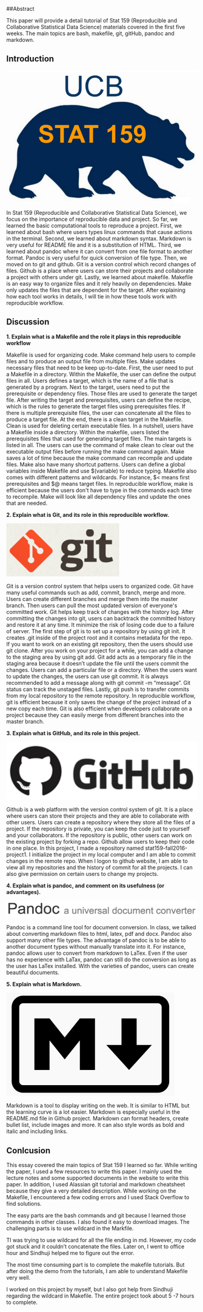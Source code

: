 ##Abstract

This paper will provide a detail tutorial of Stat 159 (Reproducible and Collaborative Statistical Data Science) materials covered in the first five weeks. The main topics are bash, makefile, git, gitHub, pandoc and markdown.

## Introduction 

![](../images/stat159-logo.png)

In Stat 159 (Reproducible and Collaborative Statistical Data Science), we focus on the importance of reproducible data and project. So far, we learned the basic computational tools to reproduce a project. First, we learned about bash where users types linux commands that cause actions in the terminal. Second, we learned about markdown syntax. Markdown is very useful for README file and it is a substitution of HTML. Third, we learned about pandoc where it can convert from one file format to another format. Pandoc is very useful for quick conversion of file type. Then, we moved on to git and github. Git is a version control which record changes of files. Github is a place where users can store their projects and collaborate a project with others under git. Lastly, we learned about makefile. Makefile is an easy way to organize files and it rely heavily on dependencies. Make only updates the files that are dependent for the target. After explaining how each tool works in details, I will tie in how these tools work with reproducible workflow. 

## Discussion

**1. Explain what is a Makefile and the role it plays in this reproducible workflow**

Makefile is used for organizing code. Make command help users to compile files and to produce an output file from multiple files. Make updates necessary files that need to be keep up-to-date. First, the user need to put a Makefile in a directory. Within the Makefile, the user can define the output files in all. Users defines a target, which is the name of a file that is generated by a program. Next to the target, users need to put the prerequisite or dependency files. Those files are used to generate the target file. After writing the target and prerequisites, users can define the recipe, which is the rules to generate the target files using prerequisites files. If there is multiple prerequisite files, the user can concatenate all the files to produce a target file. At the end, there is a clean target in the Makefile. Clean is used for deleting certain executable files. In a nutshell, users have a Makefile inside a directory. Within the makefile, users listed the prerequisites files that used for generating target files. The main targets is listed in all. The users can use the command of make clean to clear out the executable output files before running the make command again. Make saves a lot of time because the make command can recompile and update files. Make also have many shortcut patterns. Users can define a global variables inside Makefile and use $(variable) to reduce typing. Makefile also comes with different patterns and wildcards. For instance, $< means first prerequisites and $@ means target files. In reproducible workflow, make is efficient because the users don't have to type in the commands each time to recompile. Make will look like all dependency files and update the ones that are needed. 

**2. Explain what is Git, and its role in this reproducible workflow.**

![](../images/git-logo.png)

Git is a version control system that helps users to organized code. Git have many useful commands such as add, commit, branch, merge and more. Users can create different branches and merge them into the master branch. Then users can pull the most updated version of everyone's committed work. Git helps keep track of changes with the history log. After committing the changes into git, users can backtrack the committed history and restore it at any time. It minimize the risk of losing code due to a failure of server.
The first step of git is to set up a repository by using git init. It creates .git inside of the project root and it contains metadata for the repo. If you want to work on an existing git repository, then the users should use git clone. After you work on your project for a while, you can add a change to the staging area by using git add. Git add acts as a temporary file in the staging area because it doesn’t update the file until the users commit the changes. Users can add a particular file or a directory. When the users want to update the changes, the users can use git commit. It is always recommended to add a message along with git commit -m “message”. Git status can track the unstaged files. Lastly, git push is to transfer commits from my local repository to the remote repository. In reproducible workflow, git is efficient because it only saves the change of the project instead of a new copy each time. Git is also efficient when developers collaborate on a project because they can easily merge from different branches into the master branch. 

**3. Explain what is GitHub, and its role in this project.**

![](../images/github-logo.png)

Github is a web platform with the version control system of git. It is a place where users can store their projects and they are able to collaborate with other users. Users can create a repository where they store all the files of a project. If the repository is private, you can keep the code just to yourself and your collaborators. If the repository is public, other users can work on the existing project by forking a repo. Github allow users to keep their code in one place. In this project, I made a repository named stat159-fall2016-project1. I initialize the project in my local computer and I am able to commit changes in the remote repo. When I logon to github website, I am able to view all my repositories and the history of commit for all the projects. I can also give permission on certain users to change my projects. 


**4. Explain what is pandoc, and comment on its usefulness (or advantages).**

![](../images/pandoc-logo.png)

Pandoc is a command line tool for document conversion. In class, we talked about converting markdown files to html, latex, pdf and docx. Pandoc also support many other file types. The advantage of pandoc is to be able to another document types without manually translate into it. For instance, pandoc allows user to convert from markdown to LaTex. Even if the user has no experience with LaTax, pandoc can still do the conversion as long as the user has LaTex installed. With the varieties of pandoc, users can create beautiful documents. 

**5. Explain what is Markdown.**

![](../images/markdown-logo.png)

Markdown is a tool to display writing on the web. It is similar to HTML but the learning curve is a lot easier. Markdown is especially useful in the README.md file in Github project. Markdown can format headers, create bullet list, include images and more. It can also style words as bold and italic and including links. 

## Conlcusion

This essay covered the main topics of Stat 159 I learned so far. While writing the paper, I used a few resources to write this paper. I mainly used the lecture notes and some supported documents in the website to write this paper. In addition, I used Alassian git tutorial and markdown cheatsheet because they give a very detailed description. While working on the Makefile, I encountered a few coding errors and I used Stack Overflow to find solutions. 

The easy parts are the bash commands and git because I learned those commands in other classes. I also found it easy to download images. The challenging parts is to use wildcard in the Markfile. 

TI was trying to use wildcard for all the file ending in md. However, my code got stuck and it couldn’t concatenate the files. Later on, I went to office hour and Sindhuji helped me to figure out the error.

The most time consuming part is to complete the makefile tutorials. But after doing the demo from the tutorials, I am able to understand Makefile very well. 

I worked on this project by myself, but I also got help from Sindhuji regarding the wildcard in Makefile. The entire project took about 5 -7 hours to complete. 
